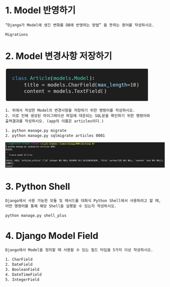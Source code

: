 # 1. Model 반영하기

```
“Django가 Model에 생긴 변화를 DB에 반영하는 방법” 을 뜻하는 용어를 작성하시오.
```

```
Migrations
```



# 2. Model 변경사항 저장하기

![image-20210901173629740](homework.assets/image-20210901173629740.png)

```
1. 위에서 작성한 Model의 변경사항을 저장하기 위한 명령어를 작성하시오.
2. 이로 인해 생성된 마이그레이션 파일에 대응되는 SQL문을 확인하기 위한 명령어와
출력결과를 작성하시오. (app의 이름은 articles이다.)
```

```
1. python manage.py migrate
2. python manage.py sqlmigrate articles 0001
```

![image-20210901173549696](homework.assets/image-20210901173549696.png)

# 3. Python Shell

```
Django에서 사용 가능한 모듈 및 메서드를 대화식 Python Shell에서 사용하려고 할 때, 어떤 명령어를 통해 해당 Shell을 실행할 수 있는지 작성하시오.
```

```
python manage.py shell_plus
```



# 4. Django Model Field

```
Django에서 Model을 정의할 때 사용할 수 있는 필드 타입을 5가지 이상 작성하시오.
```

```
1. CharField
2. DateField
3. BooleanField
4. DateTimeField
5. IntegerField
```

